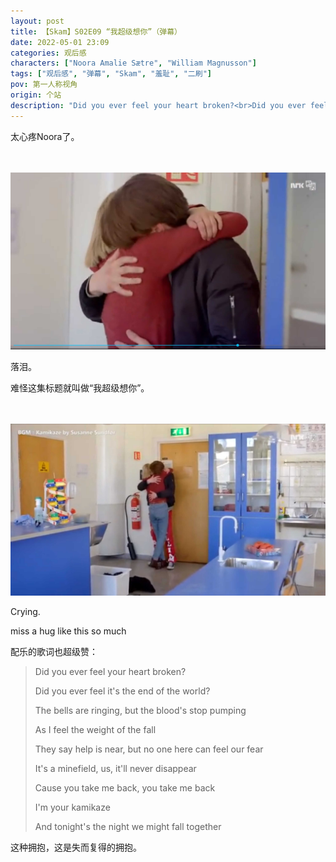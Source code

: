 ```yaml
---
layout: post
title: 【Skam】S02E09 “我超级想你”（弹幕）
date: 2022-05-01 23:09
categories: 观后感
characters: ["Noora Amalie Sætre", "William Magnusson"]
tags: ["观后感", "弹幕", "Skam", "羞耻", "二刷"]
pov: 第一人称视角
origin: 个站
description: "Did you ever feel your heart broken?<br>Did you ever feel it's the end of the world?<br>The bells are ringing, but the blood's stop pumping<br>As I feel the weight of the fall<br>They say help is near, but no one here can feel our fear<br>It's a minefield, us, it'll never disappear<br>Cause you take me back, you take me back<br>I'm your kamikaze<br>And tonight's the night we might fall together"
---
```


太心疼Noora了。

<br><br>
![9-1](/assets/images/Skam/Skam2/Skam2-9-1.png)
<br>

落泪。

难怪这集标题就叫做“我超级想你”。

<br><br>
![9-2](/assets/images/Skam/Skam2/Skam2-9-2.png)
<br>

Crying.

miss a hug like this so much

配乐的歌词也超级赞：

> Did you ever feel your heart broken?
>
> Did you ever feel it's the end of the world?
>
> The bells are ringing, but the blood's stop pumping
>
> As I feel the weight of the fall
>
> They say help is near, but no one here can feel our fear
>
> It's a minefield, us, it'll never disappear
>
> Cause you take me back, you take me back
>
> I'm your kamikaze
>
> And tonight's the night we might fall together

这种拥抱，这是失而复得的拥抱。
